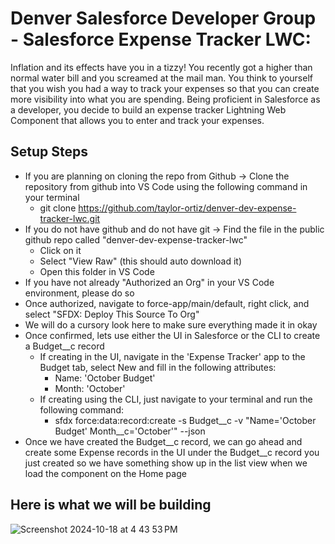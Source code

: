 # Denver Salesforce Developer Group - Salesforce Expense Tracker LWC:

Inflation and its effects have you in a tizzy! You recently got a higher than normal water bill and you screamed at the mail man. You think to yourself that you wish you had a way to track your expenses so that you can create more visibility into what you are spending. Being proficient in Salesforce as a developer, you decide to build an expense tracker Lightning Web Component that allows you to enter and track your expenses. 

## Setup Steps
- If you are planning on cloning the repo from Github -> Clone the repository from github into VS Code using the following command in your terminal
    - git clone https://github.com/taylor-ortiz/denver-dev-expense-tracker-lwc.git
- If you do not have github and do not have git -> Find the file in the public github repo called "denver-dev-expense-tracker-lwc"
    - Click on it
    - Select "View Raw" (this should auto download it)
    - Open this folder in VS Code
- If you have not already "Authorized an Org" in your VS Code environment, please do so
- Once authorized, navigate to force-app/main/default, right click, and select "SFDX: Deploy This Source To Org"
- We will do a cursory look here to make sure everything made it in okay
- Once confirmed, lets use either the UI in Salesforce or the CLI to create a Budget__c record
    - If creating in the UI, navigate in the 'Expense Tracker' app to the Budget tab, select New and fill in the following attributes:
        - Name: 'October Budget'
        - Month: 'October'
    - If creating using the CLI, just navigate to your terminal and run the following command:
        - sfdx force:data:record:create -s Budget__c -v "Name='October Budget' Month__c='October'" --json
- Once we have created the Budget__c record, we can go ahead and create some Expense records in the UI under the Budget__c record you just created so we have something show up in the list view when we load the component on the Home page


## Here is what we will be building

![Screenshot 2024-10-18 at 4 43 53 PM](https://github.com/user-attachments/assets/f8e41bc5-b78e-4367-9b80-a3e8f49fa503)
